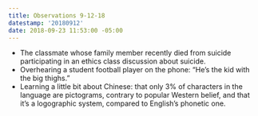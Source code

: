 ```yaml
---
title: Observations 9-12-18
datestamp: '20180912'
date: 2018-09-23 11:53:00 -05:00
---
```


- The classmate whose family member recently died from suicide participating in an ethics class discussion about suicide.
- Overhearing a student football player on the phone: “He’s the kid with the big thighs.”
- Learning a little bit about Chinese: that only 3% of characters in the language are pictograms, contrary to popular Western belief, and that it’s a logographic system, compared to English’s phonetic one.
